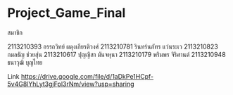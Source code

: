 # Project_Game_Final

สมาชิก

2113210393 อรรถวิทย์ ผดุงเกียรติวงศ์
2113210781 รินทร์นภัทร แว่นระเว
2113210823 กมลธัญ ช่วยสุ่น
2113210617 ปุญญิสา มันจหุนา
2113210179 พริมพร จิริศานต์
2113210948 ธนาวุฒิ บุญไทย

Link
https://drive.google.com/file/d/1aDkPe1HCpf-5v4G8lYhLyt3gjFpl3rNm/view?usp=sharing
